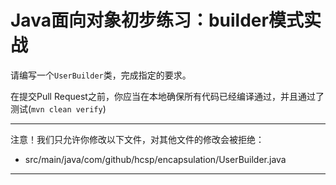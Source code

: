 # Java面向对象初步练习：builder模式实战

请编写一个`UserBuilder`类，完成指定的要求。

在提交Pull Request之前，你应当在本地确保所有代码已经编译通过，并且通过了测试(`mvn clean verify`)

-----
注意！我们只允许你修改以下文件，对其他文件的修改会被拒绝：
- src/main/java/com/github/hcsp/encapsulation/UserBuilder.java
-----



